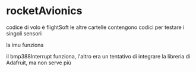 # rocketAvionics

codice di volo è flightSoft
le altre cartelle contengono codici per testare i singoli sensori

la imu funziona

il bmp388Interrupt funziona, l'altro era un tentativo di integrare la libreria di Adafruit, ma non serve più


